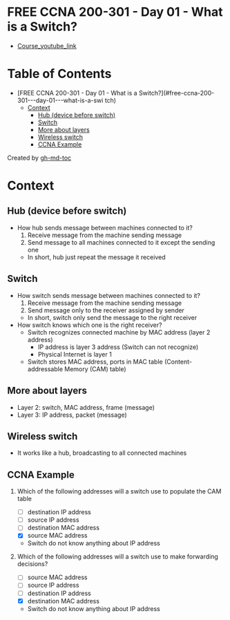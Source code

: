 # FREE CCNA 200-301 - Day 01 - What is a Switch?
- [Course_youtube_link](https://www.youtube.com/watch?v=9eH16Fxeb9o&list=PLIhvC56v63IJVXv0GJcl9vO5Z6znCVb1P&index=2)

Table of Contents
=================

* [FREE CCNA 200-301 - Day 01 - What is a Switch?](#free-ccna-200-301---day-01---what-is-a-swi
tch)
   * [Context](#context)
      * [Hub (device before switch)](#hub-device-before-switch)
      * [Switch](#switch)
      * [More about layers](#more-about-layers)
      * [Wireless switch](#wireless-switch)
      * [CCNA Example](#ccna-example)

Created by [gh-md-toc](https://github.com/ekalinin/github-markdown-toc)

# Context

## Hub (device before switch)
- How hub sends message between machines connected to it?
    1.  Receive message from the machine sending message
    2.  Send message to all machines connected to it except the sending one
    - In short, hub just repeat the message it received

## Switch
- How switch sends message between machines connected to it?
    1.  Receive message from the machine sending message
    2.  Send message only to the receiver assigned by sender
    - In short, switch only send the message to the right receiver
- How switch knows which one is the right receiver?
    - Switch recognizes connected machine by MAC address (layer 2 address)
        - IP address is layer 3 address (Switch can not recognize)
        - Physical Internet is layer 1
    - Switch stores MAC address, ports in MAC table (Content-addressable Memory (CAM) table)

## More about layers
- Layer 2: switch, MAC address, frame (message)
- Layer 3: IP address, packet (message)

## Wireless switch
- It works like a hub, broadcasting to all connected machines

## CCNA Example
1. Which of the following addresses will a switch use to populate the CAM table
    - [ ] destination IP address
    - [ ] source IP address
    - [ ] destination MAC address
    - [x] source MAC address
    - Switch do not know anything about IP address

2. Which of the following addresses will a switch use to make forwarding decisions?
    - [ ] source MAC address
    - [ ] source IP address
    - [ ] destination IP address
    - [x] destination MAC address
    - Switch do not know anything about IP address

